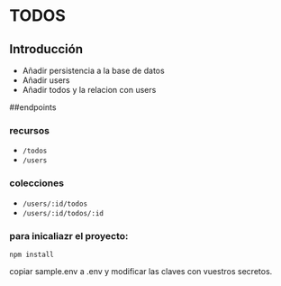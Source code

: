 # TODOS

## Introducción

- Añadir persistencia a la base de datos
- Añadir users
- Añadir todos y la relacion con users

##endpoints

### recursos

- `/todos`
- `/users`

### colecciones
- `/users/:id/todos`
- `/users/:id/todos/:id`

### para inicaliazr el proyecto:

```
npm install
```

copiar sample.env a .env y modificar las claves con vuestros secretos.
